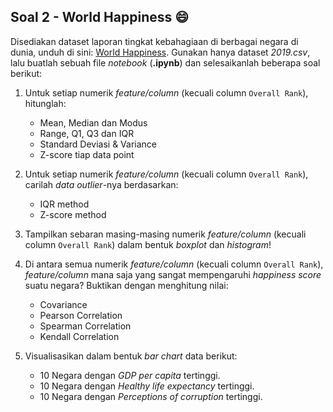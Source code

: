 ## **Soal 2 - World Happiness 😄**

Disediakan dataset laporan tingkat kebahagiaan di berbagai negara di dunia, unduh di sini: [World Happiness](https://www.kaggle.com/unsdsn/world-happiness#2019.csv). Gunakan hanya dataset _2019.csv_, lalu buatlah sebuah file _notebook_ (__.ipynb__) dan selesaikanlah beberapa soal berikut:

1. Untuk setiap numerik _feature/column_ (kecuali column ```Overall Rank```), hitunglah:
    - Mean, Median dan Modus
    - Range, Q1, Q3 dan IQR
    - Standard Deviasi & Variance
    - Z-score tiap data point

2. Untuk setiap numerik _feature/column_ (kecuali column ```Overall Rank```), carilah _data outlier_-nya berdasarkan:
    - IQR method
    - Z-score method

3. Tampilkan sebaran masing-masing numerik _feature/column_ (kecuali column ```Overall Rank```) dalam bentuk _boxplot_ dan _histogram_!

4. Di antara semua numerik _feature/column_ (kecuali column ```Overall Rank```), _feature/column_ mana saja yang sangat mempengaruhi _happiness score_ suatu negara? Buktikan dengan menghitung nilai:
    - Covariance
    - Pearson Correlation
    - Spearman Correlation
    - Kendall Correlation

5. Visualisasikan dalam bentuk _bar chart_ data berikut:
    - 10 Negara dengan _GDP per capita_ tertinggi.
    - 10 Negara dengan _Healthy life expectancy_ tertinggi.
    - 10 Negara dengan _Perceptions of corruption_ tertinggi.

